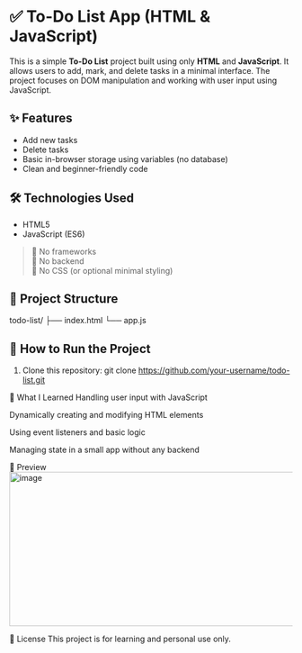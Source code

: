 # ✅ To-Do List App (HTML & JavaScript)

This is a simple **To-Do List** project built using only **HTML** and **JavaScript**. It allows users to add, mark, and delete tasks in a minimal interface. The project focuses on DOM manipulation and working with user input using JavaScript.

## ✨ Features

- Add new tasks 
- Delete tasks
- Basic in-browser storage using variables (no database)
- Clean and beginner-friendly code

## 🛠 Technologies Used

- HTML5
- JavaScript (ES6)

> 🔹 No frameworks  
> 🔹 No backend  
> 🔹 No CSS (or optional minimal styling)

## 📁 Project Structure
todo-list/
├── index.html
└── app.js


## 🚀 How to Run the Project

1. Clone this repository:
git clone https://github.com/your-username/todo-list.git

🧠 What I Learned
Handling user input with JavaScript

Dynamically creating and modifying HTML elements

Using event listeners and basic logic

Managing state in a small app without any backend

📸 Preview
<img width="523" height="274" alt="image" src="https://github.com/user-attachments/assets/123d01a5-6941-4bf7-acc0-502b5cfa007c" />

📝 License
This project is for learning and personal use only.





